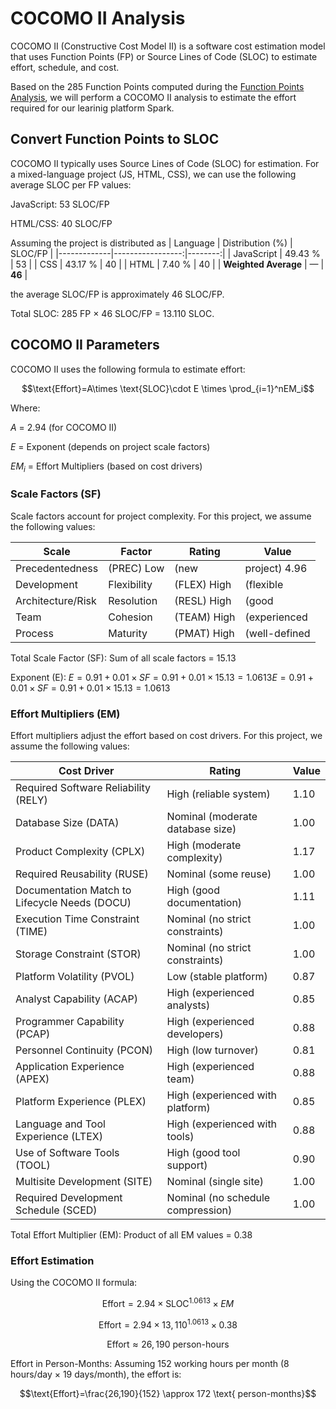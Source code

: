 # COCOMO II Analysis
COCOMO II (Constructive Cost Model II) is a software cost estimation model that uses Function Points (FP) or Source Lines of Code (SLOC) to estimate effort, schedule, and cost. 

Based on the 285 Function Points computed during the [Function Points Analysis]([https://github.com/GreyJolly/1982874_4-by-4/blob/main/booklets/Function%20Points%20Analysis.md](https://github.com/chiara01712/1988552_SPARK/edit/main/booklets/)), we will perform a COCOMO II analysis to estimate the effort required for our learinig
platform Spark.

## Convert Function Points to SLOC

COCOMO II typically uses Source Lines of Code (SLOC) for estimation. For a mixed-language project (JS, HTML, CSS), we can use the following average SLOC per FP values:

JavaScript: 53 SLOC/FP

HTML/CSS: 40 SLOC/FP


Assuming the project is distributed as
| Language    | Distribution (%) | SLOC/FP |
|-------------|-----------------:|--------:|
| JavaScript  | 49.43 %          | 53      |
| CSS         | 43.17 %          | 40      |
| HTML        | 7.40 %           | 40      |
| **Weighted Average** | —               | **46** |

the average SLOC/FP is approximately 46 SLOC/FP.

Total SLOC: 285 FP × 46 SLOC/FP = 13.110 SLOC.

## COCOMO II Parameters

COCOMO II uses the following formula to estimate effort:

$$\text{Effort}=A\times \text{SLOC}\cdot E \times \prod_{i=1}^nEM_i$$

Where:

$A$ = 2.94 (for COCOMO II)

$E$ = Exponent (depends on project scale factors)

$EM_i$​ = Effort Multipliers (based on cost drivers)

### Scale Factors (SF)

Scale factors account for project complexity. For this project, we assume the following values:

Scale|Factor|Rating|Value
---|---|---|---
Precedentedness|(PREC)	Low|(new|project)	4.96
Development|Flexibility|(FLEX)	High|(flexible|requirements)	2.03
Architecture/Risk|Resolution|(RESL)	High|(good|risk|management)	2.83
Team|Cohesion|(TEAM)	High|(experienced|team)	2.19
Process|Maturity|(PMAT)	High|(well-defined|process)|3.12

Total Scale Factor (SF): Sum of all scale factors = 15.13

Exponent (E): $E=0.91+0.01×SF=0.91+0.01×15.13=1.0613E=0.91+0.01×SF=0.91+0.01×15.13=1.0613$

### Effort Multipliers (EM)

Effort multipliers adjust the effort based on cost drivers. For this project, we assume the following values:

Cost Driver|Rating|Value
---|---|---
Required Software Reliability (RELY)|High (reliable system)|1.10
Database Size (DATA)|Nominal (moderate database size)|1.00
Product Complexity (CPLX)|High (moderate complexity)|1.17
Required Reusability (RUSE)|Nominal (some reuse)|1.00
Documentation Match to Lifecycle Needs (DOCU)|High (good documentation)|1.11
Execution Time Constraint (TIME)|Nominal (no strict constraints)|1.00
Storage Constraint (STOR)|Nominal (no strict constraints)|1.00
Platform Volatility (PVOL)|Low (stable platform)|0.87
Analyst Capability (ACAP)|High (experienced analysts)|0.85
Programmer Capability (PCAP)|High (experienced developers)|0.88
Personnel Continuity (PCON)|High (low turnover)|0.81
Application Experience (APEX)|High (experienced team)|0.88
Platform Experience (PLEX)|High (experienced with platform)|0.85
Language and Tool Experience (LTEX)|High (experienced with tools)|0.88
Use of Software Tools (TOOL)|High (good tool support)|0.90
Multisite Development (SITE)|Nominal (single site)|1.00
Required Development Schedule (SCED)|Nominal (no schedule compression)|1.00

Total Effort Multiplier (EM): Product of all EM values = 0.38

### Effort Estimation

Using the COCOMO II formula:

$$\text{Effort}=2.94 \times \text{SLOC}^{1.0613} \times EM$$

$$\text{Effort}=2.94 \times 13,110^{1.0613} \times 0.38$$

$$\text{Effort} \approx 26,190 \text{ person-hours}$$

Effort in Person-Months: Assuming 152 working hours per month (8 hours/day × 19 days/month), the effort is:

$$\text{Effort}=\frac{26,190}{152} \approx 172 \text{ person-months}$$

